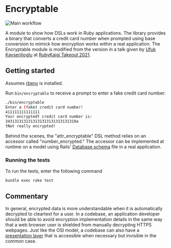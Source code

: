 # Encryptable

![Main workflow](https://github.com/jocmp/encryptable/actions/workflows/main.yml/badge.svg)

A module to show how DSLs work in Ruby applications. The library provides a binary that converts a credit card number when prompted using base conversion to mimick how encryption works within a real application. The Encryptable module is modified from the version in a talk given by [Ufuk Kayserilioglu](https://github.com/paracycle) at [RubyKaigi Takeout 2021](https://rubykaigi.org/2021-takeout/presentations/paracycle.html).

## Getting started

Assumes [rbenv](https://github.com/rbenv/rbenv) is installed.

Run `bin/encryptable` to receive a prompt to enter a fake credit card number:

```sh
./bin/encryptable
Enter a (fake) credit card number!
411111111111111
Your encrypted† credit card number is:
3431313131313131313131313131310a
†Not really encrypted!
```

Behind the scenes, the "attr_encryptable" DSL method relies on an accessor called "number_encrypted." The accessor can be implemented at runtime on a model using Rails' [Database schema](https://guides.rubyonrails.org/active_record_migrations.html#model-generators) file in a real application.

### Running the tests

To run the tests, enter the following command

```
bundle exec rake test
```

## Commentary

In general, encrypted data is more understandable when it is automatically decrypted to cleartext for a user. In a codebase, an application developer should be able to avoid encryption implementation details in the same way that a web browser user is shielded from manually decrypting HTTPS webpages. Just like the OSI model, a codebase can also have a [presentation layer](https://en.wikipedia.org/wiki/Presentation_layer) that is accessible when necessary but invisible in the common case.
